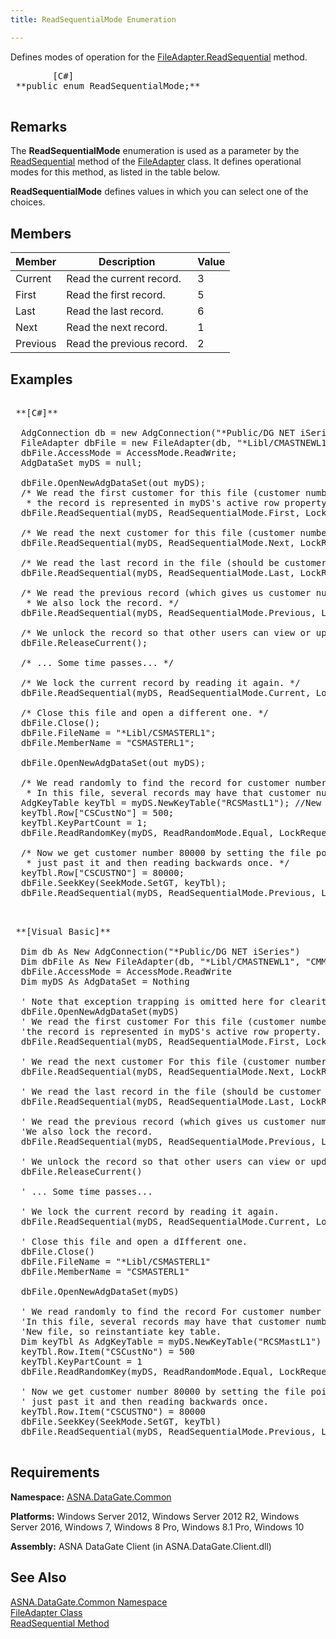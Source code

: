 ```yaml
---
title: ReadSequentialMode Enumeration

---
```


Defines modes of operation for the [ FileAdapter.ReadSequential](file-adapter-class-read-sequential-method.html) method.
<pre class="prettyprint">
        <span class="lang">[C#]</span>
 **public enum ReadSequentialMode;** 
      </pre>


## Remarks

The **ReadSequentialMode** enumeration is used as a parameter by the [ReadSequential](file-adapter-class-read-sequential-method.html) method of the [FileAdapter](file-adapter-class.html) class. It defines operational modes for this method, as listed in the table below.

**ReadSequentialMode** defines values in which you can select one of the choices.
## Members



| Member | Description | Value |
| ---- | ---- | ---- |
| Current | Read the current record. | 3 |
| First | Read the first record. | 5 |
| Last | Read the last record. | 6 |
| Next | Read the next record. | 1 |
| Previous | Read the previous record. | 2 |



## Examples

<pre class="prettyprint">
        <span class="lang">
 **[C#]** 
        </span>
  AdgConnection db = new AdgConnection("*Public/DG NET iSeries");
  FileAdapter dbFile = new FileAdapter(db, "*Libl/CMASTNEWL1", "CMMASTERL1");
  dbFile.AccessMode = AccessMode.ReadWrite; 
  AdgDataSet myDS = null;

  dbFile.OpenNewAdgDataSet(out myDS);
  /* We read the first customer for this file (customer number 100)-
   * the record is represented in myDS's active row property. */
  dbFile.ReadSequential(myDS, ReadSequentialMode.First, LockRequest.Read);

  /* We read the next customer for this file (customer number 200). */
  dbFile.ReadSequential(myDS, ReadSequentialMode.Next, LockRequest.Read);

  /* We read the last record in the file (should be customer number 100000). */
  dbFile.ReadSequential(myDS, ReadSequentialMode.Last, LockRequest.Read);

  /* We read the previous record (which gives us customer number 99900).
   * We also lock the record. */
  dbFile.ReadSequential(myDS, ReadSequentialMode.Previous, LockRequest.Write);

  /* We unlock the record so that other users can view or update it. */
  dbFile.ReleaseCurrent();

  /* ... Some time passes... */

  /* We lock the current record by reading it again. */
  dbFile.ReadSequential(myDS, ReadSequentialMode.Current, LockRequest.Write);

  /* Close this file and open a different one. */
  dbFile.Close();
  dbFile.FileName = "*Libl/CSMASTERL1";
  dbFile.MemberName = "CSMASTERL1";

  dbFile.OpenNewAdgDataSet(out myDS);

  /* We read randomly to find the record for customer number 500.
   * In this file, several records may have that customer number. */
  AdgKeyTable keyTbl = myDS.NewKeyTable("RCSMastL1"); //New file, so reinstantiate key table.
  keyTbl.Row["CSCustNo"] = 500;
  keyTbl.KeyPartCount = 1;
  dbFile.ReadRandomKey(myDS, ReadRandomMode.Equal, LockRequest.Read, keyTbl);

  /* Now we get customer number 80000 by setting the file pointer to
   * just past it and then reading backwards once. */
  keyTbl.Row["CSCUSTNO"] = 80000;
  dbFile.SeekKey(SeekMode.SetGT, keyTbl);
  dbFile.ReadSequential(myDS, ReadSequentialMode.Previous, LockRequest.Read);
  </pre>
<pre class="prettyprint">
        <span class="lang">
 **[Visual Basic]** 
        </span>
  Dim db As New AdgConnection("*Public/DG NET iSeries")
  Dim dbFile As New FileAdapter(db, "*Libl/CMASTNEWL1", "CMMASTERL1")
  dbFile.AccessMode = AccessMode.ReadWrite
  Dim myDS As AdgDataSet = Nothing

  ' Note that exception trapping is omitted here for clearity.
  dbFile.OpenNewAdgDataSet(myDS)
  ' We read the first customer For this file (customer number 100)-
  'the record is represented in myDS's active row property. 
  dbFile.ReadSequential(myDS, ReadSequentialMode.First, LockRequest.Read)

  ' We read the next customer For this file (customer number 200). 
  dbFile.ReadSequential(myDS, ReadSequentialMode.Next, LockRequest.Read)

  ' We read the last record in the file (should be customer number 100000). 
  dbFile.ReadSequential(myDS, ReadSequentialMode.Last, LockRequest.Read)

  ' We read the previous record (which gives us customer number 99900).
  'We also lock the record. 
  dbFile.ReadSequential(myDS, ReadSequentialMode.Previous, LockRequest.Write)

  ' We unlock the record so that other users can view or update it. 
  dbFile.ReleaseCurrent()

  ' ... Some time passes... 

  ' We lock the current record by reading it again. 
  dbFile.ReadSequential(myDS, ReadSequentialMode.Current, LockRequest.Write)

  ' Close this file and open a dIfferent one. 
  dbFile.Close()
  dbFile.FileName = "*Libl/CSMASTERL1"
  dbFile.MemberName = "CSMASTERL1"

  dbFile.OpenNewAdgDataSet(myDS)

  ' We read randomly to find the record For customer number 500.
  'In this file, several records may have that customer number. 
  'New file, so reinstantiate key table.
  Dim keyTbl As AdgKeyTable = myDS.NewKeyTable("RCSMastL1")
  keyTbl.Row.Item("CSCustNo") = 500
  keyTbl.KeyPartCount = 1
  dbFile.ReadRandomKey(myDS, ReadRandomMode.Equal, LockRequest.Read, keyTbl)

  ' Now we get customer number 80000 by setting the file pointer to
  ' just past it and then reading backwards once.
  keyTbl.Row.Item("CSCUSTNO") = 80000
  dbFile.SeekKey(SeekMode.SetGT, keyTbl)
  dbFile.ReadSequential(myDS, ReadSequentialMode.Previous, LockRequest.Read)
 </pre>

## Requirements

**Namespace:** [ASNA.DataGate.Common](datagate-common-namespace.html) 

**Platforms:** Windows Server 2012, Windows Server 2012 R2, Windows Server 2016, Windows 7, Windows 8 Pro, Windows 8.1 Pro, Windows 10

**Assembly:** ASNA DataGate Client (in ASNA.DataGate.Client.dll)
## See Also


[ASNA.DataGate.Common Namespace](datagate-common-namespace.html)
      <br />
      <span>
[FileAdapter Class](file-adapter-class.html)
        <br />
      </span>
      <span>
[ReadSequential Method](file-adapter-class-read-sequential-method.html)
      </span>

